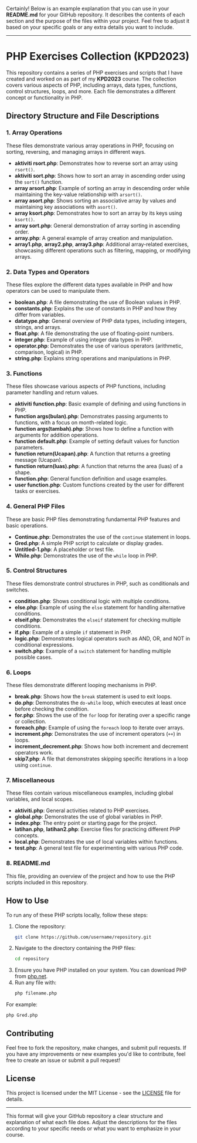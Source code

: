 Certainly! Below is an example explanation that you can use in your **README.md** for your GitHub repository. It describes the contents of each section and the purpose of the files within your project. Feel free to adjust it based on your specific goals or any extra details you want to include.

---

# PHP Exercises Collection (KPD2023)

This repository contains a series of PHP exercises and scripts that I have created and worked on as part of my **KPD2023** course. The collection covers various aspects of PHP, including arrays, data types, functions, control structures, loops, and more. Each file demonstrates a different concept or functionality in PHP.

## Directory Structure and File Descriptions

### **1. Array Operations**

These files demonstrate various array operations in PHP, focusing on sorting, reversing, and managing arrays in different ways.

- **aktiviti rsort.php**: Demonstrates how to reverse sort an array using `rsort()`.
- **aktiviti sort.php**: Shows how to sort an array in ascending order using the `sort()` function.
- **array arsort.php**: Example of sorting an array in descending order while maintaining the key-value relationship with `arsort()`.
- **array asort.php**: Shows sorting an associative array by values and maintaining key associations with `asort()`.
- **array ksort.php**: Demonstrates how to sort an array by its keys using `ksort()`.
- **array sort.php**: General demonstration of array sorting in ascending order.
- **array.php**: A general example of array creation and manipulation.
- **array1.php**, **array2.php**, **array3.php**: Additional array-related exercises, showcasing different operations such as filtering, mapping, or modifying arrays.

### **2. Data Types and Operators**

These files explore the different data types available in PHP and how operators can be used to manipulate them.

- **boolean.php**: A file demonstrating the use of Boolean values in PHP.
- **constants.php**: Explains the use of constants in PHP and how they differ from variables.
- **datatype.php**: General overview of PHP data types, including integers, strings, and arrays.
- **float.php**: A file demonstrating the use of floating-point numbers.
- **integer.php**: Example of using integer data types in PHP.
- **operator.php**: Demonstrates the use of various operators (arithmetic, comparison, logical) in PHP.
- **string.php**: Explains string operations and manipulations in PHP.

### **3. Functions**

These files showcase various aspects of PHP functions, including parameter handling and return values.

- **aktiviti function.php**: Basic example of defining and using functions in PHP.
- **function args(bulan).php**: Demonstrates passing arguments to functions, with a focus on month-related logic.
- **function args(tambah).php**: Shows how to define a function with arguments for addition operations.
- **function default.php**: Example of setting default values for function parameters.
- **function return(Ucapan).php**: A function that returns a greeting message (Ucapan).
- **function return(luas).php**: A function that returns the area (luas) of a shape.
- **function.php**: General function definition and usage examples.
- **user function.php**: Custom functions created by the user for different tasks or exercises.

### **4. General PHP Files**

These are basic PHP files demonstrating fundamental PHP features and basic operations.

- **Continue.php**: Demonstrates the use of the `continue` statement in loops.
- **Gred.php**: A simple PHP script to calculate or display grades.
- **Untitled-1.php**: A placeholder or test file.
- **While.php**: Demonstrates the use of the `while` loop in PHP.

### **5. Control Structures**

These files demonstrate control structures in PHP, such as conditionals and switches.

- **condition.php**: Shows conditional logic with multiple conditions.
- **else.php**: Example of using the `else` statement for handling alternative conditions.
- **elseif.php**: Demonstrates the `elseif` statement for checking multiple conditions.
- **if.php**: Example of a simple `if` statement in PHP.
- **logic.php**: Demonstrates logical operators such as AND, OR, and NOT in conditional expressions.
- **switch.php**: Example of a `switch` statement for handling multiple possible cases.

### **6. Loops**

These files demonstrate different looping mechanisms in PHP.

- **break.php**: Shows how the `break` statement is used to exit loops.
- **do.php**: Demonstrates the `do-while` loop, which executes at least once before checking the condition.
- **for.php**: Shows the use of the `for` loop for iterating over a specific range or collection.
- **foreach.php**: Example of using the `foreach` loop to iterate over arrays.
- **increment.php**: Demonstrates the use of increment operators (`++`) in loops.
- **increment_decrement.php**: Shows how both increment and decrement operators work.
- **skip7.php**: A file that demonstrates skipping specific iterations in a loop using `continue`.

### **7. Miscellaneous**

These files contain various miscellaneous examples, including global variables, and local scopes.

- **aktiviti.php**: General activities related to PHP exercises.
- **global.php**: Demonstrates the use of global variables in PHP.
- **index.php**: The entry point or starting page for the project.
- **latihan.php**, **latihan2.php**: Exercise files for practicing different PHP concepts.
- **local.php**: Demonstrates the use of local variables within functions.
- **test.php**: A general test file for experimenting with various PHP code.

### **8. README.md**

This file, providing an overview of the project and how to use the PHP scripts included in this repository.

## How to Use

To run any of these PHP scripts locally, follow these steps:

1. Clone the repository:
   ```bash
   git clone https://github.com/username/repository.git
   ```
2. Navigate to the directory containing the PHP files:
   ```bash
   cd repository
   ```
3. Ensure you have PHP installed on your system. You can download PHP from [php.net](https://www.php.net/).
4. Run any file with:
   ```bash
   php filename.php
   ```

For example:
```bash
php Gred.php
```

## Contributing

Feel free to fork the repository, make changes, and submit pull requests. If you have any improvements or new examples you'd like to contribute, feel free to create an issue or submit a pull request!

## License

This project is licensed under the MIT License - see the [LICENSE](LICENSE) file for details.

---

This format will give your GitHub repository a clear structure and explanation of what each file does. Adjust the descriptions for the files according to your specific needs or what you want to emphasize in your course.

